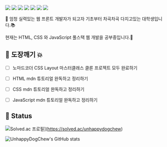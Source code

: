 <img src="https://img.shields.io/badge/HTML5-E34F26?style=flat&logo=HTML5&logoColor=FFFFFF"/> <img src="https://img.shields.io/badge/CSS3-1572B6?style=flat&logo=CSS3&logoColor=FFFFFF"/>
<img src="https://img.shields.io/badge/JavaScript-F7DF1E?style=flat&logo=JavaScript&logoColor=000000"/>
<img src="https://img.shields.io/badge/TypeScript-3178C6?style=flat&logo=TypeScript&logoColor=FFFFFF"/>
<img src="https://img.shields.io/badge/Sass-CC6699?style=flat&logo=Sass&logoColor=FFFFFF"/>
<img src="https://img.shields.io/badge/React-61DAFB?style=flat&logo=React&logoColor=000000"/>
<img src="https://img.shields.io/badge/Node.js-339933?style=flat&logo=Node.js&logoColor=FFFFFF"/>

👋 엄청 실력있는 웹 프론트 개발자가 되고자 기초부터 차곡차곡 다지고있는 대학생입니다.📚

현재는 HTML, CSS 와 JavaScript 풀스택 웹 개발을 공부중입니다.🚀


## 👊 도장깨기 💥
- [ ] 노마드코더 CSS Layout 마스터클래스 클론 프로젝트 모두 완료하기
- [ ] HTML mdn 튜토리얼 완독하고 정리하기
- [ ] CSS mdn 튜토리얼 완독하고 정리하기
- [ ] JavaScript mdn 튜토리얼 완독하고 정리하기


## 💫 Status

![Solved.ac
프로필](http://mazassumnida.wtf/api/v2/generate_badge?boj=unhappydogchew)](https://solved.ac/unhappydogchew)

![UnhappyDogChew's GitHub stats](https://github-readme-stats.vercel.app/api?username=UnhappyDogChew&show_icons=true&theme=radical)


<!--
**UnhappyDogChew/UnhappyDogChew** is a ✨ _special_ ✨ repository because its `README.md` (this file) appears on your GitHub profile.

Here are some ideas to get you started:

- 🔭 I’m currently working on ...
- 🌱 I’m currently learning ...
- 👯 I’m looking to collaborate on ...
- 🤔 I’m looking for help with ...
- 💬 Ask me about ...
- 📫 How to reach me: ...
- 😄 Pronouns: ...
- ⚡ Fun fact: ...
-->
